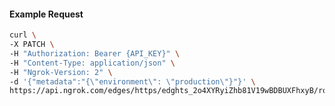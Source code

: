 <!-- Code generated for API Clients. DO NOT EDIT. -->

#### Example Request

```bash
curl \
-X PATCH \
-H "Authorization: Bearer {API_KEY}" \
-H "Content-Type: application/json" \
-H "Ngrok-Version: 2" \
-d '{"metadata":"{\"environment\": \"production\"}"}' \
https://api.ngrok.com/edges/https/edghts_2o4XYRyiZhb81V19wBDBUXFhxyB/routes/edghtsrt_2o4XYRPTU7iH120s6882asXJAEh
```
